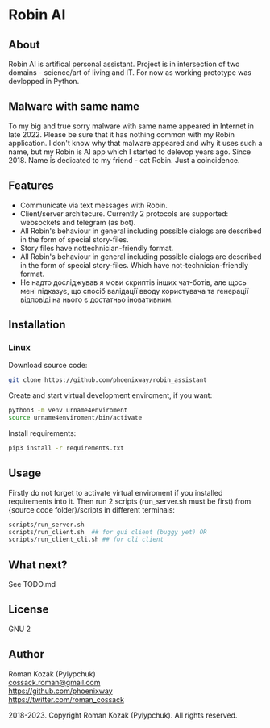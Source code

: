 # Robin AI
## About
Robin AI is artifical personal assistant. Project is in intersection of two domains - science/art of living and IT. For now as working prototype was devlopped in Python.

## Malware with same name
To my big and true sorry malware with same name appeared in Internet in late 2022. Please be sure that it has nothing common with my Robin application. I don't know why that malware appeared and why it uses such a name, but my Robin is AI app which I started to delevop years ago. Since 2018. Name is dedicated to my friend - cat Robin. Just a coincidence.
 
## Features
* Communicate via text messages with Robin.
* Client/server architecure. Currently 2 protocols are supported: websockets and telegram (as bot).
* All Robin's behaviour in general including possible dialogs are described in the form of special story-files. 
* Story files have nottechnician-friendly format.
* All Robin's behaviour in general including possible dialogs are described in the form of special story-files. Which have not-technician-friendly format.
* Не надто досліджував я мови скриптів інших чат-ботів, але щось мені підказує, що спосіб валідації вводу користувача та генерації відповіді на нього є достатньо іновативним.

## Installation
### Linux
Download source code:                                                                   
```sh
git clone https://github.com/phoenixway/robin_assistant  
```

Create and start virtual development enviroment, if you want:
```sh
python3 -m venv urname4enviroment
source urname4enviroment/bin/activate
```

Install requirements:  
```sh
pip3 install -r requirements.txt  
```

## Usage
Firstly do not forget to activate virtual enviroment if you installed requirements into it. 
Then run 2 scripts (run_server.sh must be first) from {source code folder}/scripts in different terminals:  

```sh
scripts/run_server.sh  
scripts/run_client.sh  ## for gui client (buggy yet) OR  
scripts/run_client_cli.sh ## for cli client
```

## What next?
See TODO.md

## License
GNU 2

## Author
Roman Kozak (Pylypchuk)  
cossack.roman@gmail.com  
https://github.com/phoenixway  
https://twitter.com/roman_cossack  

2018-2023. Copyright Roman Kozak (Pylypchuk). All rights reserved.


